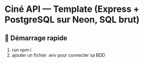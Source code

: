 # Ciné API — Template (Express + PostgreSQL sur Neon, SQL brut)

## 🚀 Démarrage rapide

1. run *npm i*
2. ajouter un fichier .env pour connecter sa BDD
